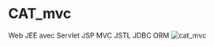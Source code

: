 # CAT_mvc
Web JEE avec Servlet JSP MVC JSTL JDBC ORM
![cat_mvc](https://user-images.githubusercontent.com/28930742/35177464-7aad8140-fd4d-11e7-8e8d-baf8a6af671f.png)
